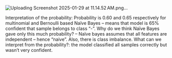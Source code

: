 
![Uploading Screenshot 2025-01-29 at 11.14.52 AM.png…]()

Interpretation of the probability:
Probability is 0.60 and 0.65 respectively for multinomial and Bernoulli based Naïve Bayes – means that model is 65% confident that sample belongs to class “-”. 
Why do we think Naïve Bayes gave only this much probability? – 
Naïve bayes assumes that all features are independent – hence “naive”. 
Also, there is class imbalance. 
What can we interpret from the probability?: the model classified all samples correctly but wasn’t very confident.

